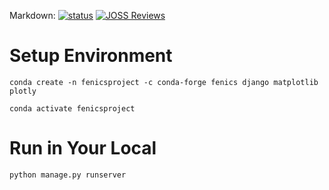 Markdown: [![status](https://joss.theoj.org/papers/5934b6d5e678ac6f1fb3fff5a74265c0/status.svg)](https://joss.theoj.org/papers/5934b6d5e678ac6f1fb3fff5a74265c0)
[![JOSS Reviews](https://joss.theoj.org/badges/reviewed_by/@harishragul)](https://joss.theoj.org/papers/reviewed_by/@harishragul)

# Setup Environment
```conda create -n fenicsproject -c conda-forge fenics django matplotlib plotly```

```conda activate fenicsproject```

# Run in Your Local
```python manage.py runserver```

